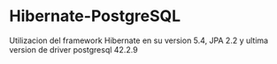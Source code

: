 # Hibernate-PostgreSQL
Utilizacion del framework Hibernate en su version 5.4, JPA 2.2 y ultima version de driver postgresql 42.2.9
